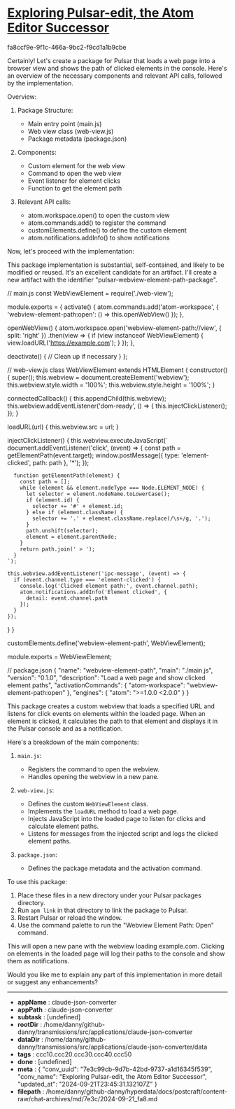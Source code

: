 # [Exploring Pulsar-edit, the Atom Editor Successor](https://claude.ai/chat/7e3c99cb-9d7b-42bd-9737-a1d16345f539)

fa8ccf9e-9f1c-466a-9bc2-f9cd1a1b9cbe

 Certainly! Let's create a package for Pulsar that loads a web page into a browser view and shows the path of clicked elements in the console. Here's an overview of the necessary components and relevant API calls, followed by the implementation.

Overview:

1. Package Structure:
   - Main entry point (main.js)
   - Web view class (web-view.js)
   - Package metadata (package.json)

2. Components:
   - Custom element for the web view
   - Command to open the web view
   - Event listener for element clicks
   - Function to get the element path

3. Relevant API calls:
   - atom.workspace.open() to open the custom view
   - atom.commands.add() to register the command
   - customElements.define() to define the custom element
   - atom.notifications.addInfo() to show notifications

Now, let's proceed with the implementation:

<antThinking>This package implementation is substantial, self-contained, and likely to be modified or reused. It's an excellent candidate for an artifact. I'll create a new artifact with the identifier "pulsar-webview-element-path-package".</antThinking>

<antArtifact identifier="pulsar-webview-element-path-package" type="application/vnd.ant.code" language="javascript" title="Pulsar Webview Element Path Package">
// main.js
const WebViewElement = require('./web-view');

module.exports = {
  activate() {
    atom.commands.add('atom-workspace', {
      'webview-element-path:open': () => this.openWebView()
    });
  },

  openWebView() {
    atom.workspace.open('webview-element-path://view', { split: 'right' })
      .then(view => {
        if (view instanceof WebViewElement) {
          view.loadURL('https://example.com');
        }
      });
  },

  deactivate() {
    // Clean up if necessary
  }
};

// web-view.js
class WebViewElement extends HTMLElement {
  constructor() {
    super();
    this.webview = document.createElement('webview');
    this.webview.style.width = '100%';
    this.webview.style.height = '100%';
  }

  connectedCallback() {
    this.appendChild(this.webview);
    this.webview.addEventListener('dom-ready', () => {
      this.injectClickListener();
    });
  }

  loadURL(url) {
    this.webview.src = url;
  }

  injectClickListener() {
    this.webview.executeJavaScript(`
      document.addEventListener('click', (event) => {
        const path = getElementPath(event.target);
        window.postMessage({ type: 'element-clicked', path: path }, '*');
      });

      function getElementPath(element) {
        const path = [];
        while (element && element.nodeType === Node.ELEMENT_NODE) {
          let selector = element.nodeName.toLowerCase();
          if (element.id) {
            selector += '#' + element.id;
          } else if (element.className) {
            selector += '.' + element.className.replace(/\s+/g, '.');
          }
          path.unshift(selector);
          element = element.parentNode;
        }
        return path.join(' > ');
      }
    `);

    this.webview.addEventListener('ipc-message', (event) => {
      if (event.channel.type === 'element-clicked') {
        console.log('Clicked element path:', event.channel.path);
        atom.notifications.addInfo('Element clicked', {
          detail: event.channel.path
        });
      }
    });
  }
}

customElements.define('webview-element-path', WebViewElement);

module.exports = WebViewElement;

// package.json
{
  "name": "webview-element-path",
  "main": "./main.js",
  "version": "0.1.0",
  "description": "Load a web page and show clicked element paths",
  "activationCommands": {
    "atom-workspace": "webview-element-path:open"
  },
  "engines": {
    "atom": ">=1.0.0 <2.0.0"
  }
}
</antArtifact>

This package creates a custom webview that loads a specified URL and listens for click events on elements within the loaded page. When an element is clicked, it calculates the path to that element and displays it in the Pulsar console and as a notification.

Here's a breakdown of the main components:

1. `main.js`: 
   - Registers the command to open the webview.
   - Handles opening the webview in a new pane.

2. `web-view.js`:
   - Defines the custom `WebViewElement` class.
   - Implements the `loadURL` method to load a web page.
   - Injects JavaScript into the loaded page to listen for clicks and calculate element paths.
   - Listens for messages from the injected script and logs the clicked element paths.

3. `package.json`:
   - Defines the package metadata and the activation command.

To use this package:

1. Place these files in a new directory under your Pulsar packages directory.
2. Run `apm link` in that directory to link the package to Pulsar.
3. Restart Pulsar or reload the window.
4. Use the command palette to run the "Webview Element Path: Open" command.

This will open a new pane with the webview loading example.com. Clicking on elements in the loaded page will log their paths to the console and show them as notifications.

Would you like me to explain any part of this implementation in more detail or suggest any enhancements?

---

* **appName** : claude-json-converter
* **appPath** : claude-json-converter
* **subtask** : [undefined]
* **rootDir** : /home/danny/github-danny/transmissions/src/applications/claude-json-converter
* **dataDir** : /home/danny/github-danny/transmissions/src/applications/claude-json-converter/data
* **tags** : ccc10.ccc20.ccc30.ccc40.ccc50
* **done** : [undefined]
* **meta** : {
  "conv_uuid": "7e3c99cb-9d7b-42bd-9737-a1d16345f539",
  "conv_name": "Exploring Pulsar-edit, the Atom Editor Successor",
  "updated_at": "2024-09-21T23:45:31.132107Z"
}
* **filepath** : /home/danny/github-danny/hyperdata/docs/postcraft/content-raw/chat-archives/md/7e3c/2024-09-21_fa8.md